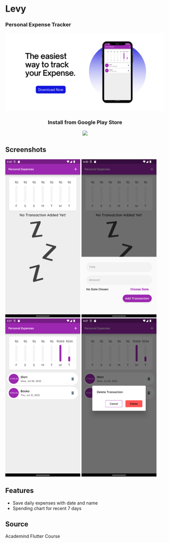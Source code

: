 
# Levy
### Personal Expense Tracker

<a href="[page.html](https://play.google.com/store/apps/details?id=com.teqbot.levy)"><img src="https://github.com/LayzeePreneur/archives/blob/master/Levy/banner.png"></a>

<h3 align="center">Install from Google Play Store </h3>
<p align="center">
<a href="https://play.google.com/store/apps/details?id=com.teqbot.levy"><img src="https://boostapk.com/wp-content/uploads/2020/08/fall-guys-android.png" width=200></a>
</p>

## Screenshots
<img height="500px" src="https://github.com/LayzeePreneur/archives/blob/master/Levy/Screenshot_1658358622.png">      <img height="500px" src="https://github.com/LayzeePreneur/archives/blob/master/Levy/Screenshot_1658358642.png">      <img height="500px" src="https://github.com/LayzeePreneur/archives/blob/master/Levy/Screenshot_1658358688.png">      <img height="500px" src="https://github.com/LayzeePreneur/archives/blob/master/Levy/Screenshot_1658358693.png">

## Features
- Save daily expenses with date and name
- Spending chart for recent 7 days

## Source
Academind Flutter Course
